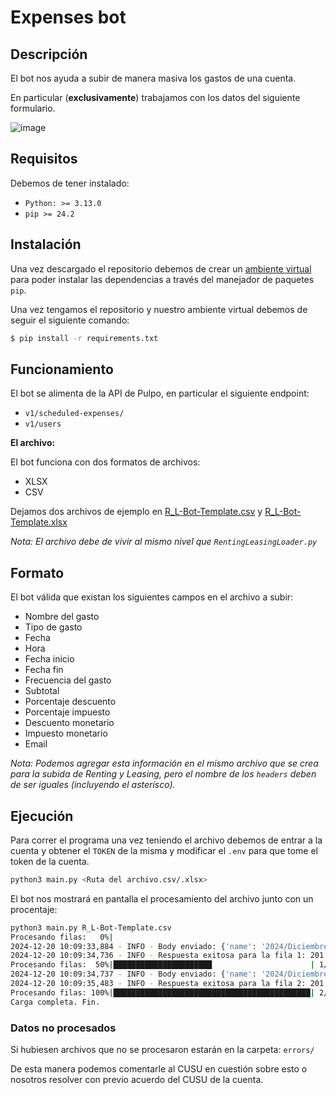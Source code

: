 # Expenses bot

## Descripción

El bot nos ayuda a subir de manera masiva los gastos de una cuenta.

En particular (**exclusivamente**) trabajamos con los datos del siguiente 
formulario.

![image](https://github.com/user-attachments/assets/f6326c66-647e-43c4-af1b-530feddafedb)


## Requisitos

Debemos de tener instalado: 

* `Python: >= 3.13.0`
* `pip >= 24.2`

## Instalación

Una vez descargado el repositorio debemos de crear un [ambiente virtual](https://docs.python.org/3/library/venv.html) para poder instalar las dependencias
a través del manejador de paquetes `pip`.

Una vez tengamos el repositorio y nuestro ambiente virtual debemos de seguir el 
siguiente comando:

```bash
$ pip install -r requirements.txt
```

## Funcionamiento

El bot se alimenta de la API de Pulpo, en particular el siguiente
endpoint:

* `v1/scheduled-expenses/`
* `v1/users`

**El archivo:**

El bot funciona con dos formatos de archivos:

* XLSX
* CSV

Dejamos dos archivos de ejemplo en [R_L-Bot-Template.csv](https://github.com/pulpomatic/support-automation-lab/blob/main/renting-leasing-expenses-bot/R_L-Bot-Template.csv) y 
[R_L-Bot-Template.xlsx](https://github.com/pulpomatic/support-automation-lab/blob/main/renting-leasing-expenses-bot/R_L-Bot-Template.xlsx) 

_Nota: El archivo debe de vivir al mismo nivel que `RentingLeasingLoader.py`_

## Formato
El bot válida que existan los siguientes campos en el archivo a subir:

* Nombre del gasto
* Tipo de gasto
* Fecha
* Hora
* Fecha inicio
* Fecha fin
* Frecuencia del gasto
* Subtotal
* Porcentaje descuento
* Porcentaje impuesto
* Descuento monetario
* Impuesto monetario
* Email

_Nota: Podemos agregar esta información en el mismo archivo que se crea para la subida
de Renting y Leasing, pero el nombre de los `headers` deben de ser iguales (incluyendo el asterísco)._

## Ejecución

Para correr el programa una vez teniendo el archivo debemos de entrar a la cuenta y obtener
el `TOKEN` de la misma y modificar el `.env` para que tome el token de la cuenta.

```bash
python3 main.py <Ruta del archivo.csv/.xlsx>
```

El bot nos mostrará en pantalla el procesamiento del archivo junto con un procentaje:

```bash
python3 main.py R_L-Bot-Template.csv
Procesando filas:   0%|                                                    | 0/2 [00:00<?, ?fila/s]2024-12-20 10:09:33,884 - INFO - Realizando POST a https://eu1.getpulpo.com/api/v1/scheduled-expenses/
2024-12-20 10:09:33,884 - INFO - Body enviado: {'name': '2024/Diciembre/Test01-Renting/Bot', 'expenseTypeId': 74093, 'subtotal': 399.0, 'taxType': 'PERCENTAGE', 'tax': 16.0, 'discountType': 'PERCENTAGE', 'discount': 21.0, 'total': 365.64360000000005, 'userId': 269797, 'vehicleId': 2700975, 'paymentMethodId': 1873071, 'supplierId': 1, 'startDate': '2023-01-01T00:00:00.000Z', 'endDate': '2026-01-01T00:00:00.000Z', 'frecuency': 'year'}
2024-12-20 10:09:34,736 - INFO - Respuesta exitosa para la fila 1: 201
Procesando filas:  50%|██████████████████████                      | 1/2 [00:00<00:00,  1.17fila/s]2024-12-20 10:09:34,737 - INFO - Realizando POST a https://eu1.getpulpo.com/api/v1/scheduled-expenses/
2024-12-20 10:09:34,737 - INFO - Body enviado: {'name': '2024/Diciembre/Test01-Leasing/Bot', 'expenseTypeId': 74084, 'subtotal': 299.0, 'taxType': 'CURRENCY', 'tax': 30.0, 'discountType': 'CURRENCY', 'discount': 50.0, 'total': 279.0, 'userId': 269797, 'vehicleId': 2700975, 'paymentMethodId': 1873071, 'supplierId': 1, 'startDate': '2024-02-01T00:00:00.000Z', 'endDate': '2024-05-01T00:00:00.000Z', 'frecuency': 'month'}
2024-12-20 10:09:35,483 - INFO - Respuesta exitosa para la fila 2: 201
Procesando filas: 100%|████████████████████████████████████████████| 2/2 [00:01<00:00,  1.25fila/s]
Carga completa. Fin.
```

### Datos no procesados

Si hubiesen archivos que no se procesaron estarán en la carpeta: `errors/`

De esta manera podemos comentarle al CUSU en cuestión sobre esto o nosotros resolver
con previo acuerdo del CUSU de la cuenta.
